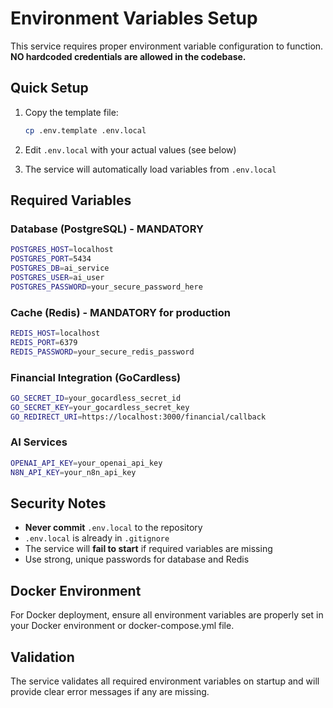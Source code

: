 # Environment Variables Setup

This service requires proper environment variable configuration to function. **NO hardcoded credentials are allowed in the codebase.**

## Quick Setup

1. Copy the template file:
   ```bash
   cp .env.template .env.local
   ```

2. Edit `.env.local` with your actual values (see below)

3. The service will automatically load variables from `.env.local`

## Required Variables

### Database (PostgreSQL) - MANDATORY
```bash
POSTGRES_HOST=localhost
POSTGRES_PORT=5434
POSTGRES_DB=ai_service
POSTGRES_USER=ai_user
POSTGRES_PASSWORD=your_secure_password_here
```

### Cache (Redis) - MANDATORY for production
```bash
REDIS_HOST=localhost
REDIS_PORT=6379
REDIS_PASSWORD=your_secure_redis_password
```

### Financial Integration (GoCardless)
```bash
GO_SECRET_ID=your_gocardless_secret_id
GO_SECRET_KEY=your_gocardless_secret_key
GO_REDIRECT_URI=https://localhost:3000/financial/callback
```

### AI Services
```bash
OPENAI_API_KEY=your_openai_api_key
N8N_API_KEY=your_n8n_api_key
```

## Security Notes

- **Never commit** `.env.local` to the repository
- `.env.local` is already in `.gitignore`
- The service will **fail to start** if required variables are missing
- Use strong, unique passwords for database and Redis

## Docker Environment

For Docker deployment, ensure all environment variables are properly set in your Docker environment or docker-compose.yml file.

## Validation

The service validates all required environment variables on startup and will provide clear error messages if any are missing.